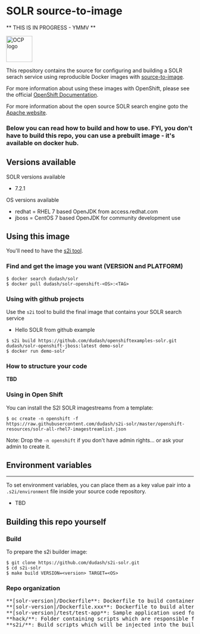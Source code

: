 # SOLR source-to-image

** THIS IS IN PROGRESS - YMMV **

<img src="https://www.openshift.com/images/logos/openshift/Logotype_RH_OpenShift_wLogo_RGB_Gray.svg" alt="OCP logo" height="70" >

This repository contains the source for configuring and building a SOLR serach service using reproducible Docker images with [source-to-image](https://github.com/openshift/source-to-image).

For more information about using these images with OpenShift, please see the
official [OpenShift Documentation](https://docs.openshift.org/latest/architecture/core_concepts/builds_and_image_streams.html#source-build).

For more information about the open source SOLR search engine goto the [Apache website](http://lucene.apache.org/solr/).

<h3>Below you can read how to build and how to use.  FYI, you don't have to build this repo, you can use a prebuilt image - it's available on docker hub.<h3>

## Versions available

SOLR versions available
* 7.2.1

OS versions available
* redhat = RHEL 7 based OpenJDK from access.redhat.com
* jboss = CentOS 7 based OpenJDK for community development use


## Using this image

You'll need to have the [s2i tool](https://github.com/openshift/source-to-image).

### Find and get the image you want (VERSION and PLATFORM)

```shell
$ docker search dudash/solr
$ docker pull dudash/solr-openshift-<OS>:<TAG>
```

### Using with github projects

Use the `s2i` tool to build the final image that contains your SOLR search service

* Hello SOLR from github example
```shell
$ s2i build https://github.com/dudash/openshiftexamples-solr.git dudash/solr-openshift-jboss:latest demo-solr
$ docker run demo-solr
```

### How to structure your code

**TBD**

### Using in Open Shift

You can install the S2I SOLR imagestreams from a template:
```shell
$ oc create -n openshift -f https://raw.githubusercontent.com/dudash/s2i-solr/master/openshift-resources/solr-all-rhel7-imagestreamlist.json
```

Note: Drop the ```-n openshift``` if you don't have admin rights... or ask your admin to create it.

## Environment variables
---------------------
To set environment variables, you can place them as a key value pair into a `.s2i/environment`
file inside your source code repository.

* TBD

## Building this repo yourself

### Build 
To prepare the s2i builder image:
```shell
$ git clone https://github.com/dudash/s2i-solr.git
$ cd s2i-solr
$ make build VERSION=<version> TARGET=<OS>
```

### Repo organization
<pre>
**[solr-version]/Dockerfile**: Dockerfile to build container images from
**[solr-version]/Dockerfile.xxx**: Dockerfile to build alternative container images
**[solr-version]/test/test-app**: Sample application used for tests
**hack/**: Folder containing scripts which are responsible for the build and test actions performed by the Makefile
**s2i/**: Build scripts which will be injected into the builder image and executed during application source code builds
</pre>

